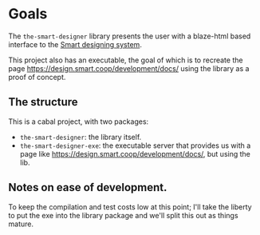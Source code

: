 # Goals 

The `the-smart-designer` library presents the user with a blaze-html based interface to the [Smart designing system](https://design.smart.coop/development/docs/). 

This project also has an executable, the goal of which is to recreate the page https://design.smart.coop/development/docs/ using the library as a proof of concept. 

## The structure

This is a cabal project, with two packages: 
- `the-smart-designer`: the library itself. 
- `the-smart-designer-exe`: the executable server that provides us with a page like https://design.smart.coop/development/docs/, but using the lib. 

## Notes on ease of development. 

To keep the compilation and test costs low at this point; I'll take the liberty to put the exe into the library package and we'll split this out as things mature. 

